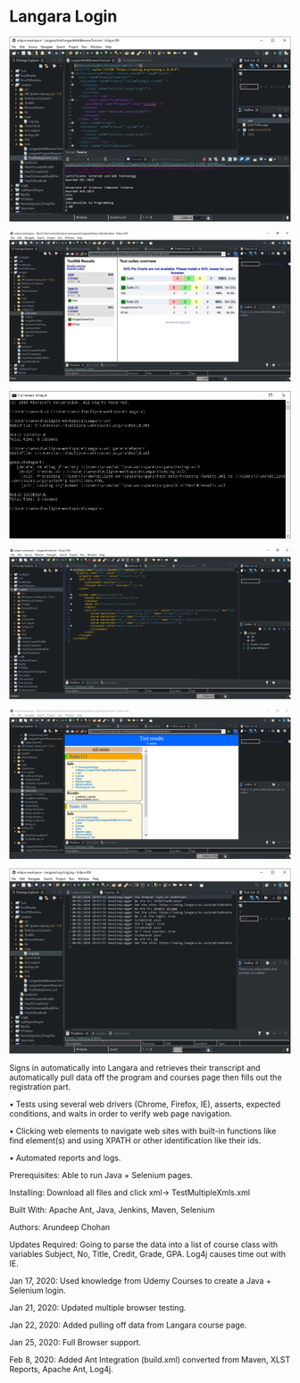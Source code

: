 # Langara Login

![Screenshot](https://github.com/ArundeepChohan/Summary/blob/master/LangaraMultiBrowser.png)

![Screenshot](https://github.com/ArundeepChohan/Summary/blob/master/TestNGResults.png)

![Screenshot](https://github.com/ArundeepChohan/Summary/blob/master/BuildGenerate.png)

![Screenshot](https://github.com/ArundeepChohan/Summary/blob/master/LangaraSetup.png)

![Screenshot](https://github.com/ArundeepChohan/Summary/blob/master/XLSTReport.png)

![Screenshot](https://github.com/ArundeepChohan/Summary/blob/master/LangaraLog.png)

Signs in automatically into Langara and retrieves their transcript and automatically pull data off the program and courses page then fills out the registration part.

• Tests using several web drivers (Chrome, Firefox, IE), asserts, expected conditions, and waits in order to verify web page navigation. 

• Clicking web elements to navigate web sites with built-in functions like find element(s) and using XPATH or other identification like their ids.

• Automated reports and logs.

Prerequisites: Able to run Java + Selenium pages.

Installing: Download all files and click xml-> TestMultipleXmls.xml

Built With: Apache Ant, Java, Jenkins, Maven, Selenium

Authors: Arundeep Chohan

Updates Required:  Going to parse the data into a list of course class with variables Subject, No, Title, Credit, Grade, GPA.
Log4j causes time out with IE.

Jan 17, 2020: Used knowledge from Udemy Courses to create a Java + Selenium login.

Jan 21, 2020: Updated multiple browser testing.

Jan 22, 2020: Added pulling off data from Langara course page.

Jan 25, 2020: Full Browser support.

Feb 8, 2020: Added Ant Integration (build.xml) converted from Maven, XLST Reports, Apache Ant, Log4j.
